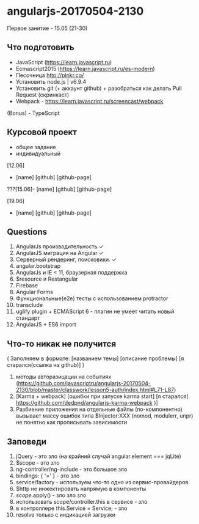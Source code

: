 # angularjs-20170504-2130


Первое занитие - 15.05 (21-30)

## Что подготовить

- JavaScript (https://learn.javascript.ru)
- Ecmascript2015 (https://learn.javascript.ru/es-modern)
- Песочница http://plnkr.co/
- Установить node.js | v6.9.4
- Установить git (+ аккаунт github) + разобраться как делать Pull Request (скринкаст)
- Webpack - https://learn.javascript.ru/screencast/webpack

(Bonus) - TypeScript

## Курсовой проект
- общее задание
- индивидуальный

[12.06]

- [name] [github] [github-page]


???[15.06]- [name] [github] [github-page]


[19.06]

- [name] [github] [github-page]


## Questions
1. AngularJs производительность   ✓
2. AngularJS миграция на Angular  ✓
3. Серверный рендеринг, поисковики. ✓
4. angular.bootstrap
5. AngularJs и IE < 11, браузерная поддержка
6. $resource и Restangular
7. Firebase
8. Angular Forms
9. Функциональные(e2e) тесты с использованием protractor
10. transclude
11. uglify plugin + ECMAScript 6 - плагин не умеет читать новый стандарт
12. AngularJS + ES6 import

## Что-то никак не получится
( Заполняем в формате: [названием темы] [описание проблемы] [я старался(ссылка на github)] )

1. методы авторазицации на событиях (https://github.com/javascriptru/angularjs-20170504-2130/blob/master/classwork/lesson5-auth/index.html#L71-L87)
2. [Karma + webpack] [ошибки при запуске karma start] [я старался( https://github.com/dedpnd/angularjs-karma-webpack )]
3. Разбиение приложения на отдельные файлы (по-компонентно) вызывает массу ошибок типа $Injector:XXX (nomod, modulerr, unpr)
   не понятно как прописывать зависимости

## Заповеди
1. jQuery - это зло (на крайний случай angular.element === jqLite)
2. $scope - это зло
3. ng-controller/ng-include - это большое зло
4. bindings: { '=' } - это зло
5. service/factory - используем что-то одно из сервис-провайдеров
6. $http не инжектировать напрямую в компоненты
7. $scope.$apply() - зло зло зло
8. использовать scope/controller.this в сервисе - зло
9. в контроллере this.Service = Service; - зло
10. resolve только с индикацией загрузки



